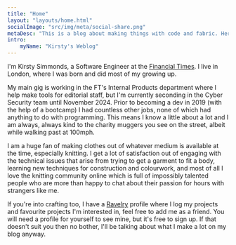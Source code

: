 ```yaml
---
title: "Home"
layout: "layouts/home.html"
socialImage: "src/img/meta/social-share.png"
metaDesc: "This is a blog about making things with code and fabric. Here's the homepage."
intro:
    myName: "Kirsty's Weblog"
---
```


I'm Kirsty Simmonds, a Software Engineer at the [Financial Times](https://www.ft.com/). I live in London, where I was born and did most of my growing up.

My main gig is working in the FT's Internal Products department where I help make tools for editorial staff, but I'm currently seconding in the Cyber Security team until November 2024. Prior to becoming a dev in 2019 (with the help of a bootcamp) I had countless other jobs, none of which had anything to do with programming. This means I know a little about a lot and I am always, always kind to the charity muggers you see on the street, albeit while walking past at 100mph.

I am a huge fan of making clothes out of whatever medium is available at the time, especially knitting. I get a lot of satisfaction out of engaging with the technical issues that arise from trying to get a garment to fit a body, learning new techniques for construction and colourwork, and most of all I love the knitting community online which is full of impossibly talented people who are more than happy to chat about their passion for hours with strangers like me.

If you're into crafting too, I have a [Ravelry](https://www.ravelry.com/people/torahwilcox) profile where I log my projects and favourite projects I'm interested in, feel free to add me as a friend. You will need a profile for yourself to see mine, but it's free to sign up. If that doesn't suit you then no bother, I'll be talking about what I make a lot on my blog anyway.
